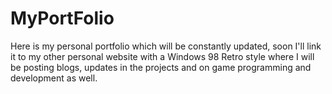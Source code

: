 # MyPortFolio

Here is my personal portfolio which will be constantly updated, soon I'll link it to my other personal website with a Windows 98 Retro style where I will be posting blogs, updates in the projects and on game programming and development as well.
